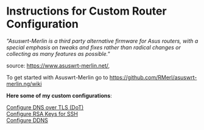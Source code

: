 # Instructions for Custom Router Configuration

_"Asuswrt-Merlin is a third party alternative firmware for Asus routers, with a special emphasis on tweaks and fixes rather than radical changes or collecting as many features as possible."_

source: https://www.asuswrt-merlin.net/, 

To get started with Asuswrt-Merlin go to https://github.com/RMerl/asuswrt-merlin.ng/wiki

**Here some of my custom configurations**:

[Configure DNS over TLS (DoT)](dot.md)  
[Configure RSA Keys for SSH](ssh.md)  
[Configure DDNS](ddns.md)
